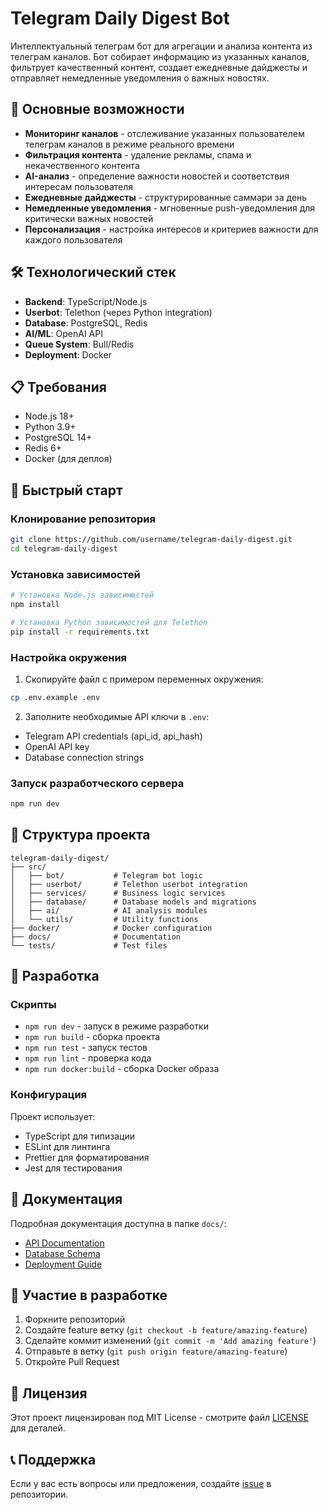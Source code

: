 # Telegram Daily Digest Bot

Интеллектуальный телеграм бот для агрегации и анализа контента из телеграм каналов. Бот собирает информацию из указанных каналов, фильтрует качественный контент, создает ежедневные дайджесты и отправляет немедленные уведомления о важных новостях.

## 🎯 Основные возможности

- **Мониторинг каналов** - отслеживание указанных пользователем телеграм каналов в режиме реального времени
- **Фильтрация контента** - удаление рекламы, спама и некачественного контента
- **AI-анализ** - определение важности новостей и соответствия интересам пользователя
- **Ежедневные дайджесты** - структурированные саммари за день
- **Немедленные уведомления** - мгновенные push-уведомления для критически важных новостей
- **Персонализация** - настройка интересов и критериев важности для каждого пользователя

## 🛠 Технологический стек

- **Backend**: TypeScript/Node.js
- **Userbot**: Telethon (через Python integration)
- **Database**: PostgreSQL, Redis
- **AI/ML**: OpenAI API
- **Queue System**: Bull/Redis
- **Deployment**: Docker

## 📋 Требования

- Node.js 18+
- Python 3.9+
- PostgreSQL 14+
- Redis 6+
- Docker (для деплоя)

## 🚀 Быстрый старт

### Клонирование репозитория

```bash
git clone https://github.com/username/telegram-daily-digest.git
cd telegram-daily-digest
```

### Установка зависимостей

```bash
# Установка Node.js зависимостей
npm install

# Установка Python зависимостей для Telethon
pip install -r requirements.txt
```

### Настройка окружения

1. Скопируйте файл с примером переменных окружения:

```bash
cp .env.example .env
```

2. Заполните необходимые API ключи в `.env`:

- Telegram API credentials (api_id, api_hash)
- OpenAI API key
- Database connection strings

### Запуск разработческого сервера

```bash
npm run dev
```

## 📁 Структура проекта

```
telegram-daily-digest/
├── src/
│   ├── bot/           # Telegram bot logic
│   ├── userbot/       # Telethon userbot integration
│   ├── services/      # Business logic services
│   ├── database/      # Database models and migrations
│   ├── ai/            # AI analysis modules
│   └── utils/         # Utility functions
├── docker/            # Docker configuration
├── docs/              # Documentation
└── tests/             # Test files
```

## 🔧 Разработка

### Скрипты

- `npm run dev` - запуск в режиме разработки
- `npm run build` - сборка проекта
- `npm run test` - запуск тестов
- `npm run lint` - проверка кода
- `npm run docker:build` - сборка Docker образа

### Конфигурация

Проект использует:

- TypeScript для типизации
- ESLint для линтинга
- Prettier для форматирования
- Jest для тестирования

## 📖 Документация

Подробная документация доступна в папке `docs/`:

- [API Documentation](docs/api.md)
- [Database Schema](docs/database.md)
- [Deployment Guide](docs/deployment.md)

## 🤝 Участие в разработке

1. Форкните репозиторий
2. Создайте feature ветку (`git checkout -b feature/amazing-feature`)
3. Сделайте коммит изменений (`git commit -m 'Add amazing feature'`)
4. Отправьте в ветку (`git push origin feature/amazing-feature`)
5. Откройте Pull Request

## 📄 Лицензия

Этот проект лицензирован под MIT License - смотрите файл [LICENSE](LICENSE) для деталей.

## 📞 Поддержка

Если у вас есть вопросы или предложения, создайте [issue](https://github.com/username/telegram-daily-digest/issues) в репозитории.
